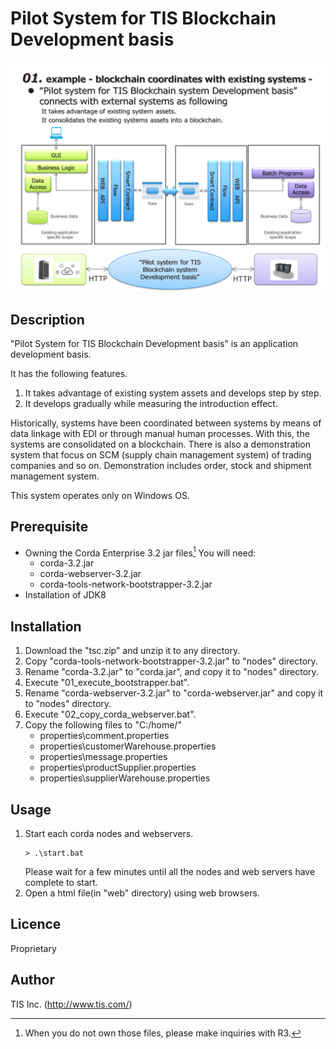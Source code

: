 Pilot System for TIS Blockchain Development basis
==========================
[![image](https://github.com/TIS-BCDBproject/images/blob/master/example.jpg)](https://marketplace.r3.com/solutions/pilot-system-for-tis-blockchain-development-basis)

## Description
"Pilot System for TIS Blockchain Development basis" is an application development basis.

It has the following features.

1. It takes advantage of existing system assets and develops step by step. 
1. It develops gradually while measuring the introduction effect.

Historically, systems have been coordinated between systems by means of data linkage with EDI or through manual human processes. With this, the systems are consolidated on a blockchain. There is also a demonstration system that focus on SCM (supply chain management system) of trading companies and so on. Demonstration includes order, stock and shipment management system.

This system operates only on Windows OS.

## Prerequisite
- Owning the Corda Enterprise 3.2 jar files[^1]
    You will need:
    - corda-3.2.jar
    - corda-webserver-3.2.jar
    - corda-tools-network-bootstrapper-3.2.jar
- Installation of JDK8

[^1]:When you do not own those files, please make inquiries with R3.

## Installation
1. Download the "tsc.zip" and unzip it to any directory.
1. Copy "corda-tools-network-bootstrapper-3.2.jar" to "nodes" directory.
1. Rename "corda-3.2.jar" to "corda.jar", and copy it to "nodes" directory.
1. Execute "01_execute_bootstrapper.bat".
1. Rename "corda-webserver-3.2.jar" to "corda-webserver.jar" and copy it to "nodes" directory.
1. Execute "02_copy_corda_webserver.bat".
1. Copy the following files to "C:/home/"
    - properties\comment.properties
    - properties\customerWarehouse.properties
    - properties\message.properties
    - properties\productSupplier.properties
    - properties\supplierWarehouse.properties

## Usage
1. Start each corda nodes and webservers. 
    ``` {.sourceCode .dosbatch}
    > .\start.bat
    ```
   Please wait for a few minutes until all the nodes and web servers have complete to start.
1. Open a html file(in "web" directory) using web browsers.

## Licence
Proprietary

## Author
TIS Inc. (http://www.tis.com/)